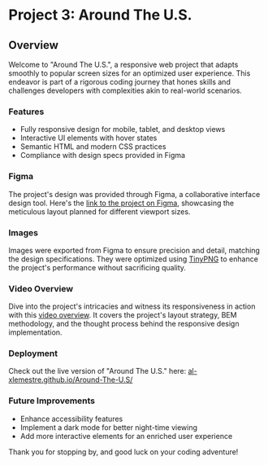 # Project 3: Around The U.S.

## Overview

Welcome to "Around The U.S.", a responsive web project that adapts smoothly to popular screen sizes for an optimized user experience. This endeavor is part of a rigorous coding journey that hones skills and challenges developers with complexities akin to real-world scenarios.

### Features

- Fully responsive design for mobile, tablet, and desktop views
- Interactive UI elements with hover states
- Semantic HTML and modern CSS practices
- Compliance with design specs provided in Figma

### Figma

The project's design was provided through Figma, a collaborative interface design tool. Here's the [link to the project on Figma](https://www.figma.com/file/ii4xxsJ0ghevUOcssTlHZv/Sprint-3%3A-Around-the-US?node-id=0%3A1), showcasing the meticulous layout planned for different viewport sizes.

### Images

Images were exported from Figma to ensure precision and detail, matching the design specifications. They were optimized using [TinyPNG](https://tinypng.com/) to enhance the project's performance without sacrificing quality.

### Video Overview

Dive into the project's intricacies and witness its responsiveness in action with this [video overview](https://www.awesomescreenshot.com/video/26222532?key=1d67e817eb3edc21b3962c03bfb08f29). It covers the project's layout strategy, BEM methodology, and the thought process behind the responsive design implementation.

### Deployment

Check out the live version of "Around The U.S." here: [al-xlemestre.github.io/Around-The-U.S/](https://al-xlemestre.github.io/Around-The-U.S/)

### Future Improvements

- Enhance accessibility features
- Implement a dark mode for better night-time viewing
- Add more interactive elements for an enriched user experience

Thank you for stopping by, and good luck on your coding adventure!
